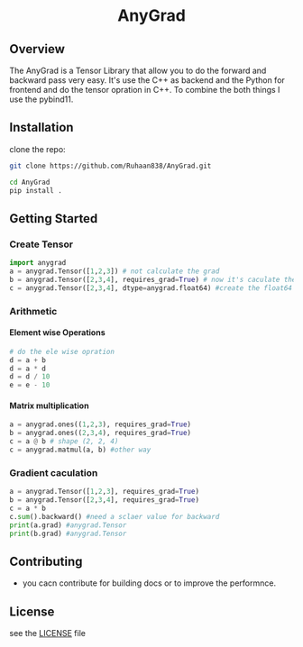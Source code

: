 <div align="center">

# AnyGrad

</div>

## Overview
The AnyGrad is a Tensor Library that allow you to do the forward and backward pass very easy.
It's use the C++ as backend and the Python for frontend and do the tensor opration in C++. To combine the both things I use the pybind11.
## Installation
clone the repo:
```bash
git clone https://github.com/Ruhaan838/AnyGrad.git
```
```bash
cd AnyGrad
pip install .
```
## Getting Started
### Create Tensor
```python
import anygrad
a = anygrad.Tensor([1,2,3]) # not calculate the grad
b = anygrad.Tensor([2,3,4], requires_grad=True) # now it's caculate the grad
c = anygrad.Tensor([2,3,4], dtype=anygrad.float64) #create the float64 tensor
```
### Arithmetic
#### Element wise Operations
```python
# do the ele wise opration
d = a + b
d = a * d
d = d / 10
e = e - 10
```
#### Matrix multiplication
```python
a = anygrad.ones((1,2,3), requires_grad=True)
b = anygrad.ones((2,3,4), requires_grad=True)
c = a @ b # shape (2, 2, 4)
c = anygrad.matmul(a, b) #other way
```
### Gradient caculation
```python
a = anygrad.Tensor([1,2,3], requires_grad=True)
b = anygrad.Tensor([2,3,4], requires_grad=True)
c = a * b 
c.sum().backward() #need a sclaer value for backward
print(a.grad) #anygrad.Tensor
print(b.grad) #anygrad.Tensor
```

## Contributing

- you cacn contribute for building docs or to improve the performnce.

## License
see the [LICENSE](LICENSE) file 